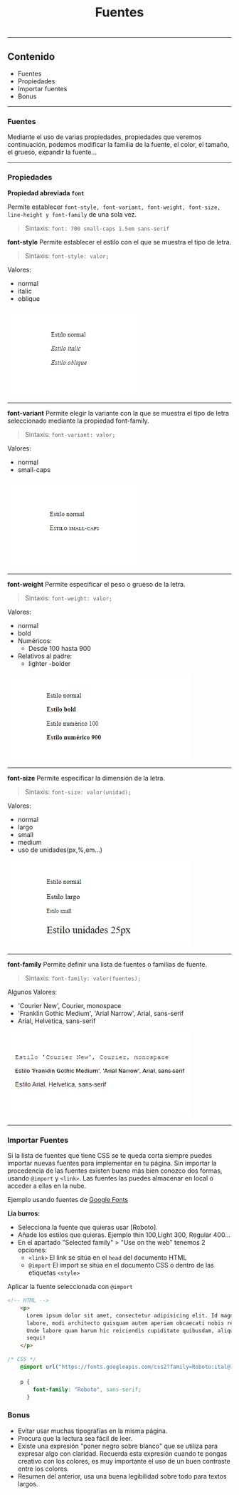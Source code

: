 <h1 align="center">Fuentes<h1>
<hr>

## Contenido

- Fuentes
- Propiedades
- Importar fuentes
- Bonus

<hr>

### Fuentes

Mediante el uso de varias propiedades, propiedades que veremos continuación, podemos modificar la familia de la fuente, el color, el tamaño, el grueso, expandir la fuente...

---

### Propiedades

**Propiedad abreviada `font`**

Permite establecer `font-style, font-variant, font-weight, font-size, line-height y font-family` de una sola vez.

> Sintaxis: `font: 700 small-caps 1.5em sans-serif`

**font-style**
Permite establecer el estilo con el que se muestra el tipo de letra.

> Sintaxis: `font-style: valor;`

Valores:

- normal
- italic
- oblique

![Resultado fuentes font-style](img/font-style.png)

---

**font-variant**
Permite elegir la variante con la que se muestra el tipo de letra seleccionado mediante la propiedad font-family.

> Sintaxis: `font-variant: valor;`

Valores:

- normal
- small-caps

![Resultado fuentes font-variant](img/font-variant.png)

---

**font-weight**
Permite especificar el peso o grueso de la letra.

> Sintaxis: `font-weight: valor;`

Valores:

- normal
- bold
- Numéricos:
  - Desde 100 hasta 900
- Relativos al padre:
  - lighter
    -bolder

![Resultado fuentes font-weight](img/font-weight.png)

---

**font-size**
Permite especificar la dimensión de la letra.

> Sintaxis: `font-size: valor(unidad);`

Valores:

- normal
- largo
- small
- medium
- uso de unidades(px,%,em...)

![Resultado fuentes font-size](img/font-size.png)

---

**font-family**
Permite definir una lista de fuentes o familias de fuente.

> Sintaxis: `font-family: valor(fuentes);`

Algunos Valores:

- 'Courier New', Courier, monospace
- 'Franklin Gothic Medium', 'Arial Narrow', Arial, sans-serif
- Arial, Helvetica, sans-serif

![Resultado fuentes font-family](img/font-family.png)

---

### Importar Fuentes

Si la lista de fuentes que tiene CSS se te queda corta siempre puedes importar nuevas fuentes para implementar en tu página. Sin importar la procedencia de las fuentes existen bueno más bien conozco dos formas, usando `@import` y `<link>`. Las fuentes las puedes almacenar en local o acceder a ellas en la nube.

Ejemplo usando fuentes de [Google Fonts](https://fonts.google.com/#styles)

**Lia burros:**

- Selecciona la fuente que quieras usar [Roboto].
- Añade los estilos que quieras. Ejemplo thin 100,Light 300, Regular 400...
- En el apartado "Selected family" > "Use on the web" tenemos 2 opciones:
  - `<link>` El link se sitúa en el `head` del documento HTML
  - `@import` El import se sitúa en el documento CSS o dentro de las etiquetas `<style>`

Aplicar la fuente seleccionada con `@import`

```HTML
<!-- HTML -->
    <p>
      Lorem ipsum dolor sit amet, consectetur adipisicing elit. Id magnam
      labore, modi architecto quisquam autem aperiam obcaecati nobis recusandae!
      Unde labore quam harum hic reiciendis cupiditate quibusdam, aliquid beatae
      sequi!
    </p>
```

```CSS
/* CSS */
    @import url("https://fonts.googleapis.com/css2?family=Roboto:ital@1&display=swap");

    p {
        font-family: "Roboto", sans-serif;
      }
```
### Bonus

- Evitar usar muchas tipografías en la misma página.
- Procura que la lectura sea fácil de leer.
- Existe una expresión "poner negro sobre blanco" que se utiliza para expresar algo con claridad. Recuerda esta expresión cuando te pongas creativo con los colores, es muy importante el uso de un buen contraste entre los colores.
- Resumen del anterior, usa una buena legibilidad sobre todo para textos largos.